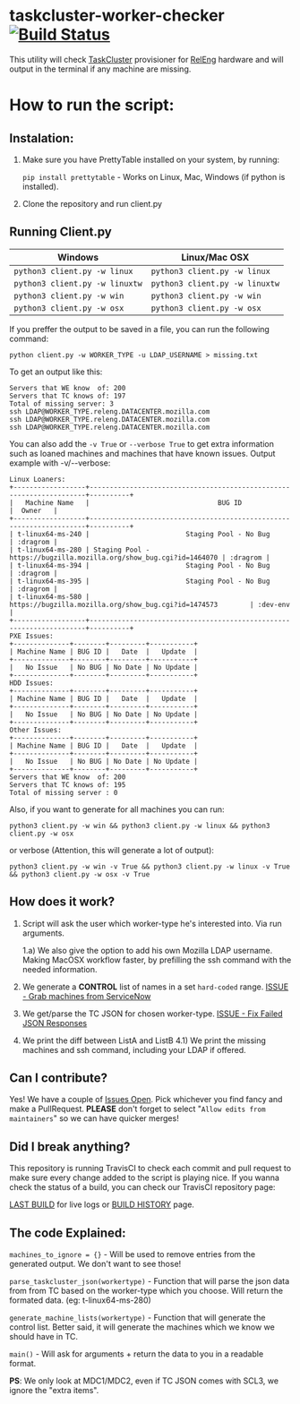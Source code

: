 # taskcluster-worker-checker [![Build Status](https://travis-ci.com/Akhliskun/taskcluster-worker-checker.svg?branch=master)](https://travis-ci.com/Akhliskun/taskcluster-worker-checker)

This utility will check [TaskCluster](https://github.com/taskcluster) provisioner for [RelEng](https://github.com/mozilla-releng) hardware and will output in the terminal if any machine are missing.

# How to run the script:
## Instalation:
1) Make sure you have PrettyTable installed on your system, by running:

    `pip install prettytable` - Works on Linux, Mac, Windows (if python is installed).

2) Clone the repository and run client.py

## Running Client.py
| Windows                         | Linux/Mac OSX                  |   
| --------------------------------|--------------------------------|
| `python3 client.py -w linux`    | `python3 client.py -w linux`   |
| `python3 client.py -w linuxtw`  | `python3 client.py -w linuxtw` |
| `python3 client.py -w win`      | `python3 client.py -w win`     |
| `python3 client.py -w osx`      | `python3 client.py -w osx`     |

If you preffer the output to be saved in a file, you can run the following command:

`python client.py -w WORKER_TYPE -u LDAP_USERNAME > missing.txt`

To get an output like this:
```
Servers that WE know  of: 200
Servers that TC knows of: 197
Total of missing server: 3
ssh LDAP@WORKER_TYPE.releng.DATACENTER.mozilla.com
ssh LDAP@WORKER_TYPE.releng.DATACENTER.mozilla.com
ssh LDAP@WORKER_TYPE.releng.DATACENTER.mozilla.com
```

You can also add the `-v True` or `--verbose True` to get extra information such as loaned machines and machines that have known issues.
Output example with -v/--verbose:
```
Linux Loaners:
+------------------+---------------------------------------------------------------------+----------+
|   Machine Name   |                                BUG ID                               |  Owner   |
+------------------+---------------------------------------------------------------------+----------+
| t-linux64-ms-240 |                        Staging Pool - No Bug                        | :dragrom |
| t-linux64-ms-280 | Staging Pool - https://bugzilla.mozilla.org/show_bug.cgi?id=1464070 | :dragrom |
| t-linux64-ms-394 |                        Staging Pool - No Bug                        | :dragrom |
| t-linux64-ms-395 |                        Staging Pool - No Bug                        | :dragrom |
| t-linux64-ms-580 |         https://bugzilla.mozilla.org/show_bug.cgi?id=1474573        | :dev-env |
+------------------+---------------------------------------------------------------------+----------+
PXE Issues:
+--------------+--------+---------+-----------+
| Machine Name | BUG ID |   Date  |   Update  |
+--------------+--------+---------+-----------+
|   No Issue   | No BUG | No Date | No Update |
+--------------+--------+---------+-----------+
HDD Issues:
+--------------+--------+---------+-----------+
| Machine Name | BUG ID |   Date  |   Update  |
+--------------+--------+---------+-----------+
|   No Issue   | No BUG | No Date | No Update |
+--------------+--------+---------+-----------+
Other Issues:
+--------------+--------+---------+-----------+
| Machine Name | BUG ID |   Date  |   Update  |
+--------------+--------+---------+-----------+
|   No Issue   | No BUG | No Date | No Update |
+--------------+--------+---------+-----------+
Servers that WE know  of: 200
Servers that TC knows of: 195
Total of missing server : 0
```
Also, if you want to generate for all machines you can run:

`python3 client.py -w win && python3 client.py -w linux && python3 client.py -w osx`

or verbose (Attention, this will generate a lot of output):

`python3 client.py -w win -v True && python3 client.py -w linux -v True && python3 client.py -w osx -v True`

## How does it work?
1) Script will ask the user which worker-type he's interested into. Via run arguments.

    1.a) We also give the option to add his own Mozilla LDAP username. Making MacOSX workflow faster, by prefilling the ssh command with the needed information.
2) We generate a **CONTROL** list of names in a set `hard-coded` range. [ISSUE - Grab machines from ServiceNow](https://github.com/Akhliskun/taskcluster-worker-checker/issues/2)
3) We get/parse the TC JSON for chosen worker-type. [ISSUE - Fix Failed JSON Responses](https://github.com/Akhliskun/taskcluster-worker-checker/issues/3)
4) We print the diff between ListA and ListB
4.1) We print the missing machines and ssh command, including your LDAP if offered.

## Can I contribute?
Yes! We have a couple of [Issues Open](https://github.com/Akhliskun/taskcluster-worker-checker/issues).
Pick whichever you find fancy and make a PullRequest.
**PLEASE** don't forget to select "`Allow edits from maintainers`" so we can have quicker merges!

## Did I break anything?
This repository is running TravisCI to check each commit and pull request to make sure every change added to the script is playing nice. If you wanna check the status of a build, you can check our TravisCI repository page:

[LAST BUILD](https://travis-ci.com/Akhliskun/taskcluster-worker-checker) for live logs or [BUILD HISTORY](https://travis-ci.com/Akhliskun/taskcluster-worker-checker/builds) page.

## The code Explained:
`machines_to_ignore = {}` - Will be used to remove entries from the generated output. We don't want to see those!

`parse_taskcluster_json(workertype)` - Function that will parse the json data from from TC based on the worker-type which you choose. Will return the formated data. (eg: t-linux64-ms-280)

`generate_machine_lists(workertype)` - Function that will generate the control list. Better said, it will generate the machines which we know we should have in TC.

`main()` - Will ask for arguments + return the data to you in a readable format.


**PS**: We only look at MDC1/MDC2, even if TC JSON comes with SCL3, we ignore the "extra items".
